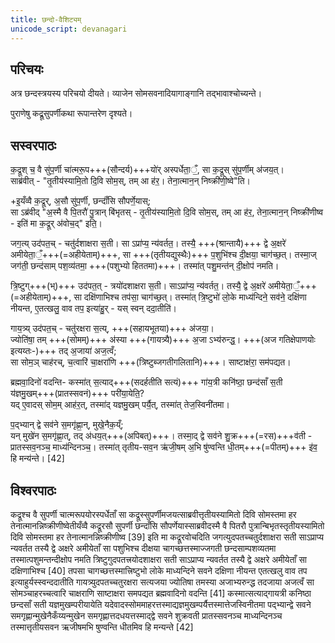 ```yaml
---
title: छन्दो-वैशिट्यम्
unicode_script: devanagari
---
```


## परिचयः
अत्र छन्दस्त्रयस्य परिचयो दीयते। व्याजेन सोमसवनादियागाङ्गानि तद्भावाश्चोच्यन्ते।

पुराणेषु कद्र्रूसुपर्णीकथा रूपान्तरेण दृश्यते।

## सस्वरपाठः
क॒द्रूश् च॒ वै सु॑प॒र्णी चा॑त्मरू॒प+++(सौन्दर्य)+++यो॑र् अस्पर्धेता॒ँ॒, सा क॒द्रूस् सु॑प॒र्णीम् अ॑जय॒त्।  
साब्र॑वीत् - "तृ॒तीय॑स्यामि॒तो दि॒वि सोम॒स्, तम् आ ह॑र॒। तेना॒त्मान॒न् निष्क्री॑णी॒ष्वे"ति।  

+इ॒यँव्वै क॒द्रूर्, अ॒सौ सु॑प॒र्णी, छन्दाँ॑सि सौपर्णे॒यास्;  
सा ऽब्र॑वीद् "अ॒स्मै वै पि॒तरौ॑ पु॒त्रान् बि॑भृतस् - तृ॒तीय॑स्यामि॒तो दि॒वि सोम॒स्, तम् आ ह॑र॒, तेना॒त्मान॒न् निष्क्री॑णीष्व - इति॑ मा क॒द्रूर् अ॑वोच॒द्" इति॒।  

जग॒त्य् उद॑पत॒च् - चतु॑र्दशाक्षरा स॒ती। सा ऽप्रा॑प्य॒ न्य॑वर्तत॒। तस्यै॒ +++(श्रान्तायै)+++ द्वे अ॒क्षरे॑ अमीयेता॒ँ॒+++(=अहीयेताम्)+++, सा +++(तृतीयद्युस्थैः)+++ प॒शुभि॑श्च दी॒क्षया॒ चाग॑च्छ॒त्। तस्मा॒ज् जग॑ती॒ छन्द॑साम् पश॒व्य॑तमा॒ +++(पशुभ्यो हिततमा)+++। तस्मा॑त् पशु॒मन्त॑न् दी॒क्षोप॑ नमति। 

त्रि॒ष्टुग्+++(भ्)+++ उद॑पत॒त् - त्रयो॑दशाक्षरा स॒ती। साऽप्रा॑प्य॒ न्य॑वर्तत॒। तस्यै॒ द्वे अ॒क्षरे॑ अमीयेता॒ँ॒+++(=अहीयेताम्)+++, सा दक्षि॑णाभिश्च तप॑सा॒ चाग॑च्छ॒त्। तस्मा॑त् त्रि॒ष्टुभो॑ लो॒के माध्य॑न्दिने॒ सव॑ने॒ दक्षि॑णा नीयन्त, ए॒तत्खलु॒ वाव तप॒ इत्या॑हु॒र् - यस् स्वन् ददा॒तीति॑। 

गाय॒त्र्य् उद॑पत॒च् - चतु॑रक्षरा स॒त्य्, +++(सहायभूतया)+++ अ॑जया॒।  
ज्योति॑षा॒ तम् +++(सोमम्)+++ अ॑स्या +++(गायत्र्यै)+++ अ॒जा ऽभ्य॑रुन्द्ध॒। +++(अज गतिक्षेपाणयोः इत्यय्तः-)+++ तद् अ॒जाया॑ अज॒त्वँ;  
सा सोम॒ञ् चाह॑रच्, च॒त्वारि॑ चा॒क्षरा॑णि +++(त्रिष्टुब्जगतीगलितानि)+++। साष्टाक्ष॑रा॒ सम॑पद्यत। 

ब्रह्मवा॒दिनो॑ वदन्ति- कस्मा॑त् स॒त्याद्+++(सदर्हतीति सत्यं)+++ गा॑य॒त्री कनि॑ष्ठा॒ छन्द॑साँ स॒ती य॑ज्ञमु॒खम्+++(प्रातस्सवनं)+++ परी॑या॒येति॒?  
यद् ए॒वादस् सोम॒म् आह॑र॒त्, तस्मा॑द् यज्ञमु॒खम् पर्यै॒त्, तस्मा॑त् तेज॒स्विनी॑तमा। 

प॒द्भ्यान् द्वे सव॑ने स॒मगृ॑ह्णा॒न्, मुखे॒नैक॒य्ँ;  
यन् मुखे॑न स॒मगृ॑ह्णा॒त्, तद् अ॑धय॒त्+++(अपिबत्)+++। तस्मा॒द् द्वे सव॑ने शु॒क्र+++(=रस)+++व॑ती - प्रातस्सव॒नञ्च॒ माध्य॑न्दिनञ्च॒। तस्मा॑त् तृतीय-सव॒न ऋ॑जी॒षम् अ॒भि षु॑ण्वन्ति धी॒तम्+++(=पीतम्)+++ इ॑व॒ हि मन्य॑न्ते। [42]

## विश्वरपाठः
कद्रूश्च वै सुपर्णी चात्मरूपयोरस्पर्धेताँ सा कद्रूस्सुपर्णीमजयत्साब्रवीत्तृतीयस्यामितो दिवि सोमस्तमा हर तेनात्मानन्निष्क्रीणीष्वेतीयँव्वै कद्रूरसौ सुपर्णी छन्दाँसि सौपर्णेयास्साब्रवीदस्मै वै पितरौ पुत्रान्बिभृतस्तृतीयस्यामितो दिवि सोमस्तमा हर तेनात्मानन्निष्क्रीणीष्व [39]
इति मा कद्रूरवोचदिति जगत्युदपतच्चतुर्दशाक्षरा सती साऽप्राप्य न्यवर्तत तस्यै द्वे अक्षरे अमीयेताँ सा पशुभिश्च दीक्षया चागच्छत्तस्माज्जगती छन्दसाम्पशव्यतमा तस्मात्पशुमन्तन्दीक्षोप नमति त्रिष्टुगुदपतत्त्रयोदशाक्षरा सती साऽप्राप्य न्यवर्तत तस्यै द्वे अक्षरे अमीयेताँ सा दक्षिणाभिश्च [40]
तपसा चागच्छत्तस्मात्त्रिष्टुभो लोके माध्यन्दिने सवने दक्षिणा नीयन्त एतत्खलु वाव तप इत्याहुर्यस्स्वन्ददातीति गायत्र्युदपतच्चतुरक्षरा सत्यजया ज्योतिषा तमस्या अजाभ्यरुन्द्ध तदजाया अजत्वँ सा सोमञ्चाहरच्चत्वारि चाक्षराणि साष्टाक्षरा समपद्यत ब्रह्मवादिनो वदन्ति [41]
कस्मात्सत्याद्गायत्री कनिष्ठा छन्दसाँ सती यज्ञमुखम्परीयायेति यदेवादस्सोममाहरत्तस्माद्यज्ञमुखम्पर्यैत्तस्मात्तेजस्विनीतमा पद्भ्यान्द्वे सवने समगृह्णान्मुखेनैकँय्यन्मुखेन समगृह्णात्तदधयत्तस्माद्द्वे सवने शुक्रवती प्रातस्सवनञ्च माध्यन्दिनञ्च तस्मात्तृतीयसवन ऋजीषमभि षुण्वन्ति धीतमिव हि मन्यन्ते [42]


